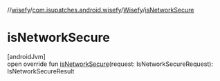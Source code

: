 //[wisefy](../../../index.md)/[com.isupatches.android.wisefy](../index.md)/[Wisefy](index.md)/[isNetworkSecure](is-network-secure.md)

# isNetworkSecure

[androidJvm]\
open override fun [isNetworkSecure](is-network-secure.md)(request: IsNetworkSecureRequest): IsNetworkSecureResult
